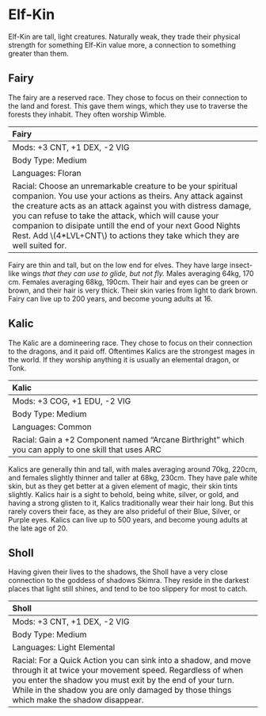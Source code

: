 # Elf-Kin

Elf-Kin are tall, light creatures. Naturally weak, they trade their physical
strength for something Elf-Kin value more, a connection to something greater
than them.

## Fairy

The fairy are a reserved race. They chose to focus on their connection
to the land and forest. This gave them wings, which they use to traverse the
forests they inhabit. They often worship Wimble.

| Fairy                                                                        |
|:-----------------------------------------------------------------------------|
| Mods: +3 CNT, +1 DEX, -2 VIG                                                 |
| Body Type: Medium                                                            |
| Languages: Floran                                                            |
| Racial: Choose an unremarkable creature to be your spiritual companion. You use your actions as theirs. Any attack against the creature acts as an attack against you with distress damage, you can refuse to take the attack, which will cause your companion to disipate untill the end of your next Good Nights Rest. Add \\(4\*LVL+CNT\\) to actions they take which they are well suited for. |

Fairy are thin and tall, but on the low end for elves. They have large
insect-like wings *that they can use to glide, but not fly.* Males averaging
64kg, 170 cm. Females averaging 68kg, 190cm. Their hair and eyes can be green
or brown, and their hair is very thick. Their skin varies from light to dark
brown. Fairy can live up to 200 years, and become young adults at 16.

## Kalic

The Kalic are a domineering race. They chose to focus on their connection to the
dragons, and it paid off. Oftentimes Kalics are the strongest mages in the
world. If they worship anything it is usually an elemental dragon, or Tonk.

| Kalic                                                                        |
|:-----------------------------------------------------------------------------|
| Mods: +3 COG, +1 EDU, -2 VIG                                                 |
| Body Type: Medium                                                            |
| Languages: Common                                                            |
| Racial: Gain a +2 Component named “Arcane Birthright” which you can apply to one skill that uses ARC |

Kalics are generally thin and tall, with males averaging around 70kg, 220cm,
and females slightly thinner and taller at 68kg, 230cm. They have pale white
skin, but as they get better at a given element of magic, their skin tints
slightly. Kalics hair is a sight to behold, being white, silver, or gold, and
having a strong glisten to it, Kalics traditionally wear their hair long. But
this rarely covers their face, as they are also prideful of their Blue, Silver,
or Purple eyes. Kalics can live up to 500 years, and become young adults at the
late age of 20.

## Sholl

Having given their lives to the shadows, the Sholl have a very close connection
to the goddess of shadows Skimra. They reside in the darkest places that light
still shines, and tend to be too slippery for most to catch.

| Sholl                                                                        |
|:-----------------------------------------------------------------------------|
| Mods: +3 CNT, +1 DEX, -2 VIG                                                 |
| Body Type: Medium                                                            |
| Languages: Light Elemental                                                   |
| Racial: For a Quick Action you can sink into a shadow, and move through it at twice your movement speed. Regardless of when you enter the shadow you must exit by the end of your turn. While in the shadow you are only damaged by those things which make the shadow disappear. |
